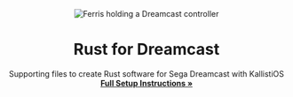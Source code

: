 <div align="center">
  <img src="misc/logo.png" alt="Ferris holding a Dreamcast controller" />
  <h1 align="center"><strong>Rust for Dreamcast</strong></h1>
  <p align="center">
    Supporting files to create Rust software for Sega Dreamcast with KallistiOS
    <br />
    <a href="https://dreamcast.rs"><strong>Full Setup Instructions »</strong></a>
  </p>
</div>
